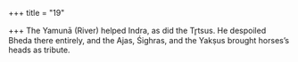 +++
title = "19"

+++
The Yamunā (River) helped Indra, as did the Tr̥tsus. He despoiled  Bheda there entirely,
and the Ajas, Śighras, and the Yakṣus brought horses’s heads as tribute. 
